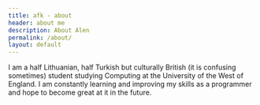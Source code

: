 ```yaml
---
title: afk - about
header: about me
description: About Alen
permalink: /about/
layout: default
---
```


I am a half Lithuanian, half Turkish but culturally British (it is confusing sometimes) student studying Computing at the University of the West of England.
I am constantly learning and improving my skills as a programmer and hope to become great at it in the future.



